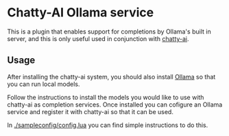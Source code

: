 # Chatty-AI Ollama service

This is a plugin that enables support for completions by Ollama's built in server, and this is only useful used in conjunction with [chatty-ai](https://github.com/justinhj/chatty-ai.nvim).

## Usage

After installing the chatty-ai system, you should also install [Ollama](https://github.com/ollama) so that you can run local models.

Follow the instructions to install the models you would like to use with chatty-ai as completion services. Once installed you can cofigure an Ollama service and register it with chatty-ai so that it can be used.

In [./sampleconfig/config.lua](./sampleconfig/config.lua) you can find simple instructions to do this.



